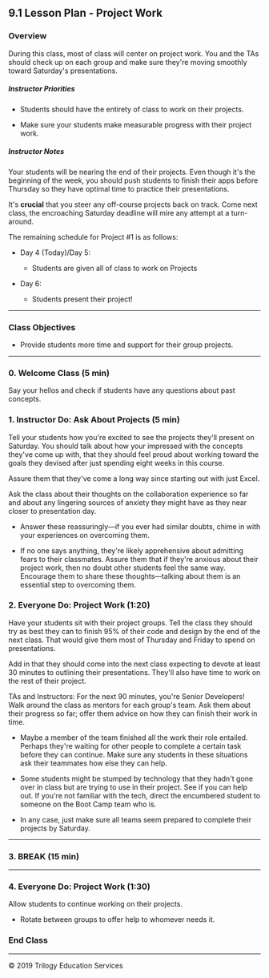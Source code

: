 ## 9.1 Lesson Plan - Project Work

### Overview

During this class, most of class will center on project work. You and the TAs should check up on each group and make sure they're moving smoothly toward Saturday's presentations.

##### Instructor Priorities

* Students should have the entirety of class to work on their projects.

* Make sure your students make measurable progress with their project work.

##### Instructor Notes

Your students will be nearing the end of their projects. Even though it's the beginning of the week, you should push students to finish their apps before Thursday so they have optimal time to practice their presentations.

It's **crucial** that you steer any off-course projects back on track. Come next class, the encroaching Saturday deadline will mire any attempt at a turn-around.

The remaining schedule for Project #1 is as follows:

* Day 4 (Today)/Day 5:

  * Students are given all of class to work on Projects

* Day 6:

  * Students present their project!

- - -

### Class Objectives

* Provide students more time and support for their group projects.

- - -

### 0. Welcome Class (5 min)

Say your hellos and check if students have any questions about past concepts.

### 1. Instructor Do: Ask About Projects (5 min)

Tell your students how you're excited to see the projects they'll present on Saturday. You should talk about how your impressed with the concepts they've come up with, that they should feel proud about working toward the goals they devised after just spending eight weeks in this course.

Assure them that they've come a long way since starting out with just Excel.

Ask the class about their thoughts on the collaboration experience so far and about any lingering sources of anxiety they might have as they near closer to presentation day.

* Answer these reassuringly—if you ever had similar doubts, chime in with your experiences on overcoming them.

* If no one says anything, they're likely apprehensive about admitting fears to their classmates. Assure them that if they're anxious about their project work, then no doubt other students feel the same way. Encourage them to share these thoughts—talking about them is an essential step to overcoming them.

### 2. Everyone Do: Project Work (1:20)

Have your students sit with their project groups. Tell the class they should try as best they can to finish 95% of their code and design by the end of the next class. That would give them most of Thursday and Friday to spend on presentations.

Add in that they should come into the next class expecting to devote at least 30 minutes to outlining their presentations. They'll also have time to work on the rest of their project.

TAs and Instructors: For the next 90 minutes, you're Senior Developers! Walk around the class as mentors for each group's team. Ask them about their progress so far; offer them advice on how they can finish their work in time.

* Maybe a member of the team finished all the work their role entailed. Perhaps they're waiting for other people to complete a certain task before they can continue. Make sure any students in these situations ask their teammates how else they can help.

* Some students might be stumped by technology that they hadn't gone over in class but are trying to use in their project. See if you can help out. If you're not familiar with the tech, direct the encumbered student to someone on the Boot Camp team who is.

* In any case, just make sure all teams seem prepared to complete their projects by Saturday.

- - -

### 3. BREAK (15 min)

- - -

### 4. Everyone Do: Project Work (1:30)

Allow students to continue working on their projects.

* Rotate between groups to offer help to whomever needs it.

### End Class

- - -

© 2019 Trilogy Education Services
